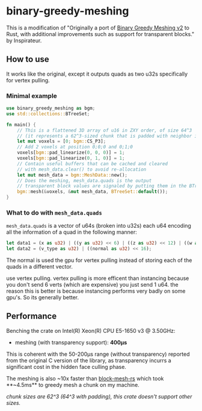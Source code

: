 # binary-greedy-meshing
This is a modification of "Originally a port of [Binary Greedy Meshing v2](https://github.com/cgerikj/binary-greedy-meshing) to Rust, with additional improvements such as support for transparent blocks." by Inspirateur.

## How to use
It works like the original, except it outputs quads as two u32s specifically for vertex pulling.

### Minimal example
```rust
use binary_greedy_meshing as bgm;
use std::collections::BTreeSet;

fn main() {
    // This is a flattened 3D array of u16 in ZXY order, of size 64^3 
    // (it represents a 62^3-sized chunk that is padded with neighbor information)
    let mut voxels = [0; bgm::CS_P3];
    // Add 2 voxels at position 0;0;0 and 0;1;0
    voxels[bgm::pad_linearize(0, 0, 0)] = 1;
    voxels[bgm::pad_linearize(0, 1, 0)] = 1;
    // Contain useful buffers that can be cached and cleared 
    // with mesh_data.clear() to avoid re-allocation
    let mut mesh_data = bgm::MeshData::new();
    // Does the meshing, mesh_data.quads is the output
    // transparent block values are signaled by putting them in the BTreeSet
    bgm::mesh(&voxels, &mut mesh_data, BTreeSet::default());
}
```

### What to do with `mesh_data.quads`
`mesh_data.quads` is a vector of u64s (broken into u32s) each u64 encoding all the information of a quad in the following manner:
```rust
let data1 = (x as u32) | ((y as u32) << 6) | ((z as u32) << 12) | ((w as u32) << 18) | ((h as u32) << 24);
let data2 = (v_type as u32) | ((normal as u32) << 16);
```

The normal is used the gpu for vertex pulling instead of storing each of the quads in a different vector.

use vertex pulling.
vertex pulling is more efficent than instancing because you don't send 6 verts (which are expensive) you just send 1 u64.
the reason this is better is because instancing performs very badly on some gpu's. So its generally better.

## Performance
Benching the crate on Intel(R) Xeon(R) CPU E5-1650 v3 @ 3.50GHz:
- meshing (with transparency support): **400μs**

This is coherent with the 50-200μs range (without transparency) reported from the original C version of the library, as transparency incurrs a significant cost in the hidden face culling phase.

The meshing is also ~10x faster than [block-mesh-rs](https://github.com/bonsairobo/block-mesh-rs) which took **~4.5ms** to greedy mesh a chunk on my machine.

*chunk sizes are 62^3 (64^3 with padding), this crate doesn't support other sizes.*
